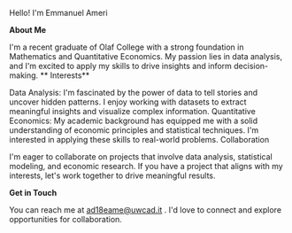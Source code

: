 Hello! I'm Emmanuel Ameri

**About Me**

I'm a recent graduate of Olaf College with a strong foundation in Mathematics and Quantitative Economics. My passion lies in data analysis, and I'm excited to apply my skills to drive insights and inform decision-making.
**
Interests**

Data Analysis: I'm fascinated by the power of data to tell stories and uncover hidden patterns. I enjoy working with datasets to extract meaningful insights and visualize complex information.
Quantitative Economics: My academic background has equipped me with a solid understanding of economic principles and statistical techniques. I'm interested in applying these skills to real-world problems.
Collaboration

I'm eager to collaborate on projects that involve data analysis, statistical modeling, and economic research. If you have a project that aligns with my interests, let's work together to drive meaningful results.

**Get in Touch**

You can reach me at ad18eame@uwcad.it . I'd love to connect and explore opportunities for collaboration.


